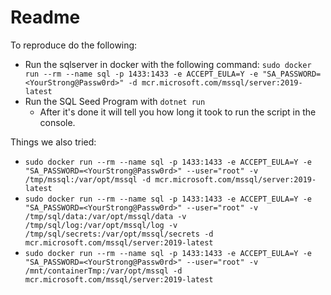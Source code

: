 # Readme



To reproduce do the following:

- Run the sqlserver in docker with the following command: 
  `sudo docker run --rm --name sql -p 1433:1433 -e ACCEPT_EULA=Y -e "SA_PASSWORD=<YourStrong@Passw0rd>" -d mcr.microsoft.com/mssql/server:2019-latest`
- Run the SQL Seed Program with `dotnet run` 
  - After it's done it will tell you how long it took to run the script in the console.



Things we also tried:

- `sudo docker run --rm --name sql -p 1433:1433 -e ACCEPT_EULA=Y -e "SA_PASSWORD=<YourStrong@Passw0rd>" --user="root" -v /tmp/mssql:/var/opt/mssql -d mcr.microsoft.com/mssql/server:2019-latest`
- `sudo docker run --rm --name sql -p 1433:1433 -e ACCEPT_EULA=Y -e "SA_PASSWORD=<YourStrong@Passw0rd>" --user="root" -v /tmp/sql/data:/var/opt/mssql/data -v /tmp/sql/log:/var/opt/mssql/log -v /tmp/sql/secrets:/var/opt/mssql/secrets -d mcr.microsoft.com/mssql/server:2019-latest`
- `sudo docker run --rm --name sql -p 1433:1433 -e ACCEPT_EULA=Y -e "SA_PASSWORD=<YourStrong@Passw0rd>" --user="root" -v /mnt/containerTmp:/var/opt/mssql -d mcr.microsoft.com/mssql/server:2019-latest`



